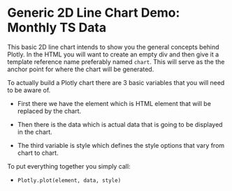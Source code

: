 # Generic 2D Line Chart Demo: Monthly TS Data 

This basic 2D line chart intends to show you the general concepts behind  Plotly. In the HTML you will want to create an empty div and then give it a template reference name  preferably named ``chart``. This will serve as the the anchor point for where the chart will be generated.

To actually build a Plotly chart there are 3 basic variables that you will need to be aware of.

* First there we have the element which is HTML element that will be replaced by the chart. 

* Then there is the data which is actual data that is going to be displayed in the chart. 

* The third variable is style which defines the style options that vary from chart to chart. 

To put everything together you simply call:

* <code>Plotly.plot(element, data, style) </code>